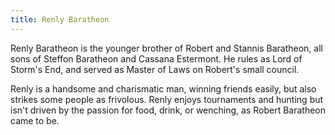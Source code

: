 ```yaml
---
title: Renly Baratheon
---
```


Renly Baratheon is the younger brother of Robert and Stannis Baratheon, all sons of Steffon Baratheon and Cassana Estermont. He rules as Lord of Storm's End, and served as Master of Laws on Robert's small council.

Renly is a handsome and charismatic man, winning friends easily, but also strikes some people as frivolous. Renly enjoys tournaments and hunting but isn't driven by the passion for food, drink, or wenching, as Robert Baratheon came to be. 


